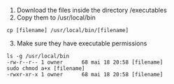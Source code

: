 1. Download the files inside the directory /executables
2. Copy them to /usr/local/bin
```shell
cp [filename] /usr/local/bin/[filename]
```
3. Make sure they have executable permissions
```shell
ls -g /usr/local/bin
-rw-r--r-- 1 owner      68 mai 18 20:58 [filename]
sudo chmod a+x [filename]
-rwxr-xr-x 1 owner      68 mai 18 20:58 [filename]
```
